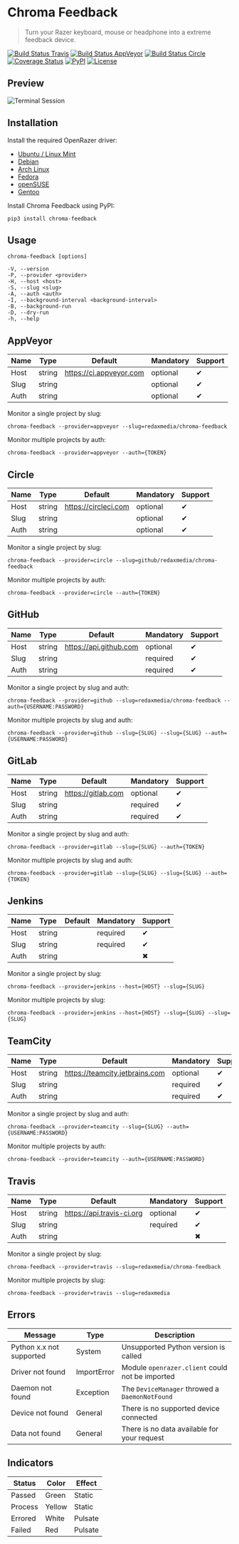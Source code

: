 Chroma Feedback
===============

> Turn your Razer keyboard, mouse or headphone into a extreme feedback device.

[![Build Status Travis](https://img.shields.io/travis/redaxmedia/chroma-feedback.svg)](https://travis-ci.org/redaxmedia/chroma-feedback)
[![Build Status AppVeyor](https://img.shields.io/appveyor/ci/redaxmedia/chroma-feedback.svg)](https://ci.appveyor.com/project/redaxmedia/chroma-feedback)
[![Build Status Circle](https://img.shields.io/circleci/project/github/redaxmedia/chroma-feedback.svg)](https://circleci.com/gh/redaxmedia/chroma-feedback)
[![Coverage Status](https://img.shields.io/coveralls/redaxmedia/chroma-feedback.svg)](https://coveralls.io/r/redaxmedia/chroma-feedback)
[![PyPI](https://img.shields.io/pypi/v/chroma-feedback.svg)](https://pypi.org/project/chroma-feedback)
[![License](https://img.shields.io/pypi/l/chroma-feedback.svg)](https://pypi.org/project/chroma-feedback)


Preview
-------

![Terminal Session](https://cdn.rawgit.com/redaxmedia/media/master/chroma-feedback/terminal-session.svg)


Installation
------------

Install the required OpenRazer driver:

* [Ubuntu / Linux Mint](https://openrazer.github.io/#ubuntu)
* [Debian](https://openrazer.github.io/#debian)
* [Arch Linux](https://openrazer.github.io/#arch)
* [Fedora](https://openrazer.github.io/#fedora)
* [openSUSE](https://openrazer.github.io/#opensuse)
* [Gentoo](https://openrazer.github.io/#gentoo)

Install Chroma Feedback using PyPI:

```
pip3 install chroma-feedback
```


Usage
-----

```
chroma-feedback [options]

-V, --version
-P, --provider <provider>
-H, --host <host>
-S, --slug <slug>
-A, --auth <auth>
-I, --background-interval <background-interval>
-B, --background-run
-D, --dry-run
-h, --help
```


AppVeyor
--------

| Name | Type   | Default                 | Mandatory | Support |
|------|--------|-------------------------|-----------|---------|
| Host | string | https://ci.appveyor.com | optional  | ✔       |
| Slug | string |                         | optional  | ✔       |
| Auth | string |                         | optional  | ✔       |

Monitor a single project by slug:

```
chroma-feedback --provider=appveyor --slug=redaxmedia/chroma-feedback
```

Monitor multiple projects by auth:

```
chroma-feedback --provider=appveyor --auth={TOKEN}
```


Circle
------

| Name | Type   | Default              | Mandatory | Support |
|------|--------|----------------------|-----------|---------|
| Host | string | https://circleci.com | optional  | ✔       |
| Slug | string |                      | optional  | ✔       |
| Auth | string |                      | optional  | ✔       |

Monitor a single project by slug:

```
chroma-feedback --provider=circle --slug=github/redaxmedia/chroma-feedback
```

Monitor multiple projects by auth:

```
chroma-feedback --provider=circle --auth={TOKEN}
```


GitHub
------

| Name | Type   | Default                | Mandatory | Support |
|------|--------|------------------------|-----------|---------|
| Host | string | https://api.github.com | optional  | ✔       |
| Slug | string |                        | required  | ✔       |
| Auth | string |                        | required  | ✔       |

Monitor a single project by slug and auth:

```
chroma-feedback --provider=github --slug=redaxmedia/chroma-feedback --auth={USERNAME:PASSWORD}
```

Monitor multiple projects by slug and auth:

```
chroma-feedback --provider=github --slug={SLUG} --slug={SLUG} --auth={USERNAME:PASSWORD}
```


GitLab
------

| Name | Type   | Default            | Mandatory | Support |
|------|--------|--------------------|-----------|---------|
| Host | string | https://gitlab.com | optional  | ✔       |
| Slug | string |                    | required  | ✔       |
| Auth | string |                    | required  | ✔       |

Monitor a single project by slug and auth:

```
chroma-feedback --provider=gitlab --slug={SLUG} --auth={TOKEN}
```

Monitor multiple projects by slug and auth:

```
chroma-feedback --provider=gitlab --slug={SLUG} --slug={SLUG} --auth={TOKEN}
```


Jenkins
-------

| Name | Type   | Default | Mandatory | Support |
|------|--------|---------|-----------|---------|
| Host | string |         | required  | ✔       |
| Slug | string |         | required  | ✔       |
| Auth | string |         |           | ✖       |

Monitor a single project by slug:

```
chroma-feedback --provider=jenkins --host={HOST} --slug={SLUG}
```

Monitor multiple projects by slug:

```
chroma-feedback --provider=jenkins --host={HOST} --slug={SLUG} --slug={SLUG}
```


TeamCity
--------

| Name | Type   | Default                        | Mandatory | Support |
|------|--------|--------------------------------|-----------|---------|
| Host | string | https://teamcity.jetbrains.com | optional  | ✔       |
| Slug | string |                                | required  | ✔       |
| Auth | string |                                | required  | ✔       |

Monitor a single project by slug and auth:

```
chroma-feedback --provider=teamcity --slug={SLUG} --auth={USERNAME:PASSWORD}
```

Monitor multiple projects by auth:

```
chroma-feedback --provider=teamcity --auth={USERNAME:PASSWORD}
```


Travis
------

| Name | Type   | Default                   | Mandatory | Support |
|------|--------|---------------------------|-----------|---------|
| Host | string | https://api.travis-ci.org | optional  | ✔       |
| Slug | string |                           | required  | ✔       |
| Auth | string |                           |           | ✖       |

Monitor a single project by slug:

```
chroma-feedback --provider=travis --slug=redaxmedia/chroma-feedback
```

Monitor multiple projects by slug:

```
chroma-feedback --provider=travis --slug=redaxmedia
```


Errors
------

| Message                  | Type        | Description                                     |
|--------------------------|-------------|-------------------------------------------------|
| Python x.x not supported | System      | Unsupported Python version is called            |
| Driver not found         | ImportError | Module `openrazer.client` could not be imported |
| Daemon not found         | Exception   | The `DeviceManager` throwed a `DaemonNotFound`  |
| Device not found         | General     | There is no supported device connected          |
| Data not found           | General     | There is no data available for your request     |


Indicators
----------

| Status  | Color  | Effect  |
|---------|--------|---------|
| Passed  | Green  | Static  |
| Process | Yellow | Static  |
| Errored | White  | Pulsate |
| Failed  | Red    | Pulsate |
